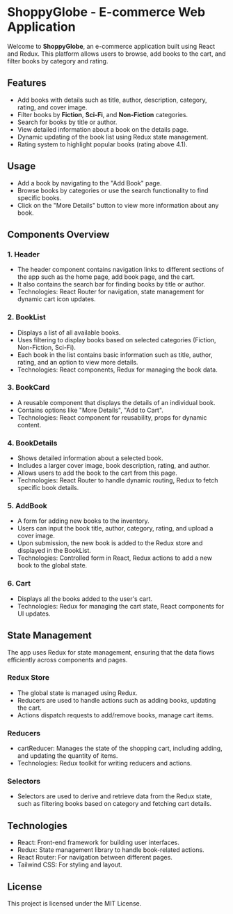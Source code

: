 # ShoppyGlobe - E-commerce Web Application

Welcome to **ShoppyGlobe**, an e-commerce application built using React and Redux. This platform allows users to browse, add books to the cart, and filter books by category and rating.

## Features

- Add books with details such as title, author, description, category, rating, and cover image.
- Filter books by **Fiction**, **Sci-Fi**, and **Non-Fiction** categories.
- Search for books by title or author.
- View detailed information about a book on the details page.
- Dynamic updating of the book list using Redux state management.
- Rating system to highlight popular books (rating above 4.1).

## Usage
- Add a book by navigating to the "Add Book" page.
- Browse books by categories or use the search functionality to find specific books.
- Click on the "More Details" button to view more information about any book.

## Components Overview
### 1. Header
- The header component contains navigation links to different sections of the app such as the home page, add book page, and the cart.
- It also contains the search bar for finding books by title or author.
- Technologies: React Router for navigation, state management for dynamic cart icon updates.

### 2. BookList
- Displays a list of all available books.
- Uses filtering to display books based on selected categories (Fiction, Non-Fiction, Sci-Fi).
- Each book in the list contains basic information such as title, author, rating, and an option to view more details.
- Technologies: React components, Redux for managing the book data.

### 3. BookCard
- A reusable component that displays the details of an individual book.
- Contains options like "More Details", "Add to Cart".
- Technologies: React component for reusability, props for dynamic content.

### 4. BookDetails
- Shows detailed information about a selected book.
- Includes a larger cover image, book description, rating, and author.
- Allows users to add the book to the cart from this page.
- Technologies: React Router to handle dynamic routing, Redux to fetch specific book details.

### 5. AddBook
- A form for adding new books to the inventory.
- Users can input the book title, author, category, rating, and upload a cover image.
- Upon submission, the new book is added to the Redux store and displayed in the BookList.
- Technologies: Controlled form in React, Redux actions to add a new book to the global state.

### 6. Cart
- Displays all the books added to the user's cart.
- Technologies: Redux for managing the cart state, React components for UI updates.

## State Management
The app uses Redux for state management, ensuring that the data flows efficiently across components and pages.

### Redux Store
- The global state is managed using Redux.
- Reducers are used to handle actions such as adding books, updating the cart.
- Actions dispatch requests to add/remove books, manage cart items.

### Reducers
- cartReducer: Manages the state of the shopping cart, including adding, and updating the quantity of items.
- Technologies: Redux toolkit for writing reducers and actions.

### Selectors
- Selectors are used to derive and retrieve data from the Redux state, such as filtering books based on category and fetching cart details.

## Technologies
- React: Front-end framework for building user interfaces.
- Redux: State management library to handle book-related actions.
- React Router: For navigation between different pages.
- Tailwind CSS: For styling and layout.

## License
This project is licensed under the MIT License.
